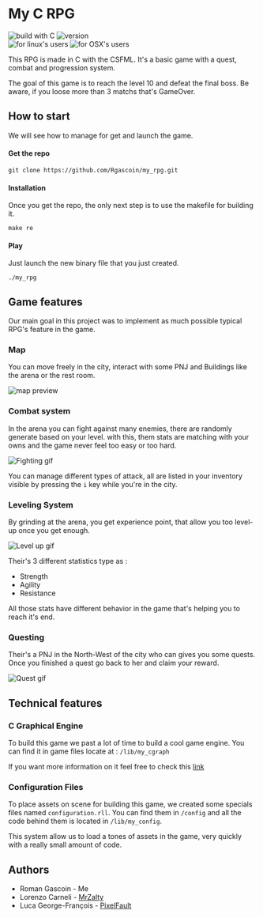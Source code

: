 # My C RPG
![build with C](https://img.shields.io/badge/Build%20with-C-green) ![version](https://img.shields.io/badge/Version-1.0-brightgreen)  		
![for linux's users](https://img.shields.io/badge/made%20for-Linux-orange) ![for OSX's users](https://img.shields.io/badge/made%20for-OSX-blue)

This RPG is made in C with the CSFML.
It's a basic game with a quest, combat and progression system.

The goal of this game is to reach the level 10 and defeat the final boss.
Be aware, if you loose more than 3 matchs that's GameOver.

## How to start
We will see how to manage for get and launch the game.

#### Get the repo
    git clone https://github.com/Rgascoin/my_rpg.git
    
#### Installation
Once you get the repo, the only next step is to use the makefile for building it.

    make re
    
#### Play
Just launch the new binary file that you just created.

    ./my_rpg
    
## Game features
Our main goal in this project was to implement as much possible typical RPG's feature in the game.

### Map
You can move freely in the city, interact with some PNJ and Buildings like the arena or the rest room.

![map preview](https://s4.gifyu.com/images/ezgif.com-video-to-gif-3f027a03c906ba97c.gif)

### Combat system
In the arena you can fight against many enemies, there are randomly generate based on your level. with this, them stats are matching with your owns and the game never feel too easy or too hard.

![Fighting gif](https://s4.gifyu.com/images/ezgif.com-video-to-gif78c13f7357f3c555.gif)

You can manage different types of attack, all are listed in your inventory visible by pressing the `i` key while you're in the city.

### Leveling System
By grinding at the arena, you get experience point, that allow you too level-up once you get enough.

![Level up gif](https://s4.gifyu.com/images/ezgif.com-video-to-gif-1ec408be78f2a112e.gif)

Their's 3 different statistics type as :

 - Strength
 - Agility
 - Resistance

All those stats have different behavior in the game that's helping you to reach it's end.

### Questing
Their's a PNJ in the North-West of the city who can gives you some quests.
Once you finished a quest go back to her and claim your reward.

![Quest gif](https://s4.gifyu.com/images/ezgif.com-video-to-gif-20a01cd32636a8e12.gif)

## Technical features

### C Graphical Engine
To build this game we past a lot of time to build a cool game engine.
You can find it in game files locate at : `/lib/my_cgraph`

If you want more information on it feel free to check this [link](https://github.com/MrZalTy/my_cgraph)

### Configuration Files
To place assets on scene for building this game, we created some specials files named `configuration.rll`.
You can find them in `/config` and all the code behind them is located in `/lib/my_config`.

This system allow us to load a tones of assets in the game, very quickly with a really small amount of code.

## Authors

 - Roman Gascoin - Me
 - Lorenzo Carneli - [MrZalty](https://github.com/MrZalTy)
 - Luca George-François - [PixelFault](https://github.com/Pixelfault-tech)

